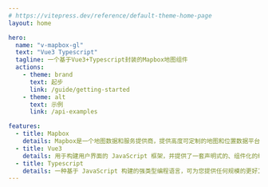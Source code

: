 ```yaml
---
# https://vitepress.dev/reference/default-theme-home-page
layout: home

hero:
  name: "v-mapbox-gl"
  text: "Vue3 Typescript"
  tagline: 一个基于Vue3+Typescript封装的Mapbox地图组件
  actions:
    - theme: brand
      text: 起步
      link: /guide/getting-started
    - theme: alt
      text: 示例
      link: /api-examples

features:
  - title: Mapbox
    details: Mapbox是一个地图数据和服务提供商，提供高度可定制的地图和位置数据平台，支持开发者构建各种应用程序
  - title: Vue3
    details: 用于构建用户界面的 JavaScript 框架，并提供了一套声明式的、组件化的编程模型，帮助你高效地开发
  - title: Typescript
    details: 一种基于 JavaScript 构建的强类型编程语言，可为您提供任何规模的更好工具
---
```


